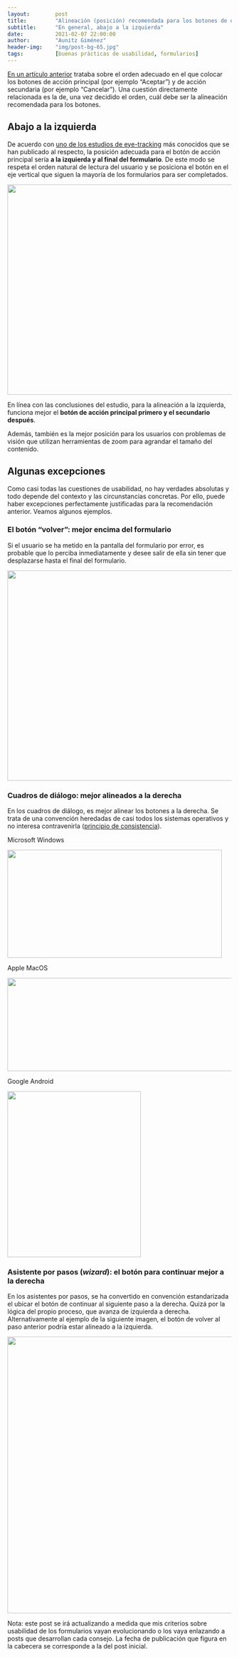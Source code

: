 ```yaml
---
layout:        post
title:         "Alineación (posición) recomendada para los botones de un formulario"
subtitle:      "En general, abajo a la izquierda"
date:          2021-02-07 22:00:00
author:        "Aunitz Giménez"
header-img:    "img/post-bg-65.jpg"
tags:          [buenas prácticas de usabilidad, formularios]
---
```


<p><a href="{{ site.baseurl }}{% post_url 2020-02-20-tip-18-botones-aceptar-cancelar-orden %}">En un artículo anterior</a> trataba sobre el orden adecuado en el que colocar los botones de acción principal (por ejemplo “Aceptar”) y de acción secundaria (por ejemplo “Cancelar”). Una cuestión directamente relacionada es la de, una vez decidido el orden, cuál debe ser la alineación recomendada para los botones.</p>

<h2>Abajo a la izquierda</h2>
<p>De acuerdo con <a href="https://www.lukew.com/ff/entry.asp?571" target="_blank" rel="noopener noreferrer">uno de los estudios de eye-tracking</a> más conocidos que se han publicado al respecto, la posición adecuada para el botón de acción principal sería <strong>a la izquierda y al final del formulario</strong>. De este modo se respeta el orden natural de lectura del usuario y se posiciona el botón en el eje vertical que siguen la mayoría de los formularios para ser completados.</p>

<p><img src="{{ site.baseurl }}/img/alineacion-botones-formulario-01.png" loading="lazy" alt="" width="521" height="471"></p>

<p>En línea con las conclusiones del estudio, para la alineación a la izquierda, funciona mejor el <strong>botón de acción principal primero y el secundario después</strong>.</p>

<p>Además, también es la mejor posición para los usuarios con problemas de visión que utilizan herramientas de zoom para agrandar el tamaño del contenido.</p>

<h2>Algunas excepciones</h2>
<p>Como casi todas las cuestiones de usabilidad, no hay verdades absolutas y todo depende del contexto y las circunstancias concretas. Por ello, puede haber excepciones perfectamente justificadas para la recomendación anterior. Veamos algunos ejemplos.</p>

<h3>El botón “volver”: mejor encima del formulario</h3>
<p>Si el usuario se ha metido en la pantalla del formulario por error, es probable que lo perciba inmediatamente y desee salir de ella sin tener que desplazarse hasta el final del formulario.</p>

<p><img src="{{ site.baseurl }}/img/alineacion-botones-formulario-02.png" loading="lazy" alt="" width="521" height="471"></p>

<h3>Cuadros de diálogo: mejor alineados a la derecha</h3>
<p>En los cuadros de diálogo, es mejor alinear los botones a la derecha. Se trata de una convención heredadas de casi todos los sistemas operativos y no interesa contravenirla (<a href="{{ site.baseurl }}{% post_url 2017-01-18-principios-usabilidad %}">principio de consistencia</a>).</p>

<p>Microsoft Windows</p>
<p><img src="{{ site.baseurl }}/img/botones-aceptar-cancelar-orden-03.png" loading="lazy" alt="" width="482" height="242"></p>

<p>Apple MacOS</p>
<p><img src="{{ site.baseurl }}/img/botones-aceptar-cancelar-orden-04.png" loading="lazy" alt="" width="537" height="209"></p>

<p>Google Android</p>
<p><img src="{{ site.baseurl }}/img/botones-aceptar-cancelar-orden-05.png" loading="lazy" alt="" width="300" height="372"></p>

<h3>Asistente por pasos (<em>wizard</em>): el botón para continuar mejor a la derecha</h3>
<p>En los asistentes por pasos, se ha convertido en convención estandarizada el ubicar el botón de continuar al siguiente paso a la derecha. Quizá por la lógica del propio proceso, que avanza de izquierda a derecha. Alternativamente al ejemplo de la siguiente imagen, el botón de volver al paso anterior podría estar alineado a la izquierda.</p>

<p><img src="{{ site.baseurl }}/img/alineacion-botones-formulario-03.png" loading="lazy" alt="" width="720" height="620"></p>

<p class="small">Nota: este post se irá actualizando a medida que mis criterios sobre usabilidad de los formularios vayan evolucionando o los vaya enlazando a posts que desarrollan cada consejo. La fecha de publicación que figura en la cabecera se corresponde a la del post inicial.</p>
